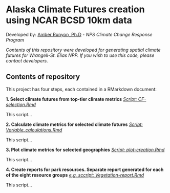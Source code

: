 # Alaska Climate Futures creation using NCAR BCSD 10km data
Developed by: [Amber Runyon, Ph.D](amber_runyon@nps.gov) - *NPS Climate Change Response Program*

*Contents of this repository were developed for generating spatial climate futures for Wrangell-St. Elias NPP. If you wish to use this code, please contact developers.*

## Contents of repository

This project has four steps, each contained in a RMarkdown document:

**1. Select climate futures from top-tier climate metrics**
[*Script: CF-selection.Rmd*](https://github.com/nationalparkservice/WRST-climate-futures/blob/main/Spatial_T1_extraction.Rmd)

This script...

**2. Calculate climate metrics for selected climate futures**
[*Script: Variable_calculations.Rmd*](https://github.com/nationalparkservice/WRST-climate-futures/blob/main/Variable_calculations.Rmd)


This script...

**3. Plot climate metrics for selected geographies**
[*Script: plot-creation.Rmd*](https://github.com/nationalparkservice/WRST-climate-futures/blob/main/plot-creation.Rmd.Rmd)


This script...


**4. Create reports for park resources. Separate report generated for each of the eight resource groups**
[*e.g. sccript: Vegetation-report.Rmd*](https://github.com/nationalparkservice/WRST-climate-futures/blob/main/Vegetation-report.Rmd)

This script...
